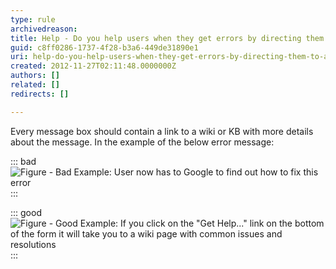 ```yaml
---
type: rule
archivedreason: 
title: Help - Do you help users when they get errors by directing them to a wiki or KB?
guid: c8ff0286-1737-4f28-b3a6-449de31890e1
uri: help-do-you-help-users-when-they-get-errors-by-directing-them-to-a-wiki-or-kb
created: 2012-11-27T02:11:48.0000000Z
authors: []
related: []
redirects: []

---
```


Every message box should contain a link to a wiki or KB with more details about the message. In the example of the below error message:

<!--endintro-->


::: bad  
![Figure - Bad Example: User now has to Google to find out how to fix this error](/rules/help-do-you-help-users-when-they-get-errors-by-directing-them-to-a-wiki-or-kb/NoDirectForError.jpg)  
:::


::: good  
![Figure - Good Example: If you click on the "Get Help..." link on the bottom of the form it will take you to a wiki page with common issues and resolutions](/rules/help-do-you-help-users-when-they-get-errors-by-directing-them-to-a-wiki-or-kb/DirectForError.jpg)  
:::

